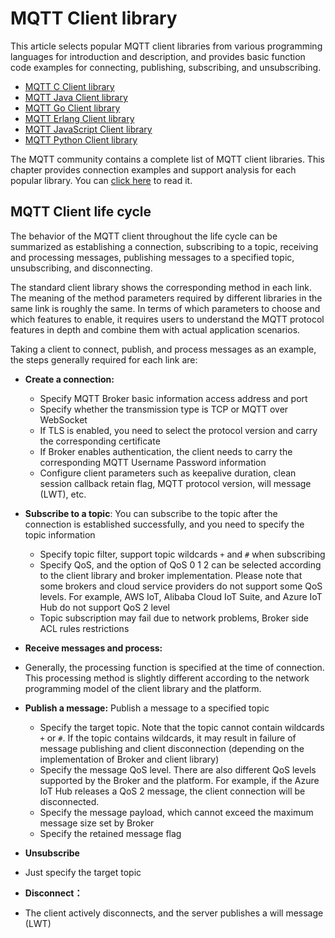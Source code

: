 # MQTT Client library

This article selects popular MQTT client libraries from various programming languages for introduction and description, and provides basic function code examples for connecting, publishing, subscribing, and unsubscribing.

- [MQTT C Client library](./c.md)
- [MQTT Java Client library](./java.md)
- [MQTT Go Client library](./go.md)
- [MQTT Erlang Client library](./erlang.md)
- [MQTT JavaScript Client library](./javascript.md)
- [MQTT Python Client library](./python.md)

The MQTT community contains a complete list of MQTT client libraries. This chapter provides connection examples and support analysis for each popular library. You can [click here](https://github.com/mqtt/mqtt.github.io/wiki/libraries) to read it.


## MQTT Client life cycle

The behavior of the MQTT client throughout the life cycle can be summarized as establishing a connection, subscribing to a topic, receiving and processing messages, publishing messages to a specified topic, unsubscribing, and disconnecting.

The standard client library shows the corresponding method in each link. The meaning of the method parameters required by different libraries in the same link is roughly the same. In terms of which parameters to choose and which features to enable, it requires users to understand the MQTT protocol features in depth and combine them with actual application scenarios.

Taking a client to connect, publish, and process messages as an example, the steps generally required for each link are:

- **Create a connection:**
  - Specify MQTT Broker basic information access address and port
  - Specify whether the transmission type is TCP or MQTT over WebSocket
  - If TLS is enabled, you need to select the protocol version and carry the corresponding certificate
  - If Broker enables authentication, the client needs to carry the corresponding MQTT Username Password information
  - Configure client parameters such as keepalive duration, clean session callback retain flag, MQTT protocol version, will message (LWT), etc.
  
- **Subscribe to a topic**: You can subscribe to the topic after the connection is established successfully, and you need to specify the topic information
  - Specify topic filter, support topic wildcards `+` and `#`  when subscribing
  - Specify QoS, and the option of QoS 0 1 2 can be selected according to the client library and broker implementation. Please note that some brokers and cloud service providers do not support some QoS levels. For example, AWS IoT, Alibaba Cloud IoT Suite, and Azure IoT Hub do not support QoS 2 level 
  - Topic subscription may fail due to network problems, Broker side ACL rules restrictions

- **Receive messages and process:**
- Generally, the processing function is specified at the time of connection. This processing method is slightly different according to the network programming model of the client library and the platform.
  
- **Publish a message:** Publish a message to a specified topic
  - Specify the target topic. Note that the topic cannot contain wildcards `+` or `#`. If the topic contains wildcards, it may result in failure of message publishing and client disconnection (depending on the implementation of Broker and client library)
  - Specify the message QoS level. There are also different QoS levels supported by the Broker and the platform. For example, if the Azure IoT Hub releases a QoS 2 message, the client connection will be disconnected.
  - Specify the message payload, which cannot exceed the maximum message size set by Broker
  - Specify the retained message flag

- **Unsubscribe**
- Just specify the target topic
  
- **Disconnect：**
- The client actively disconnects, and the server publishes a will message (LWT)


